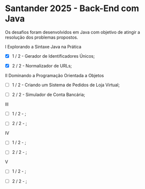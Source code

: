 # Santander 2025 - Back-End com Java

Os desafios foram desenvolvidos em Java com objetivo de atingir a resolução dos problemas propostos.

I	Explorando a Sintaxe Java na Prática

- [x] 1 / 2 - Gerador de Identificadores Únicos;

- [x] 2 / 2 - Normalizador de URLs;

II	Dominando a Programação Orientada a Objetos

- [ ] 1 / 2 - Criando um Sistema de Pedidos de Loja Virtual;

- [ ] 2 / 2 - Simulador de Conta Bancária;

III	

- [ ] 1 / 2 - ;

- [ ] 2 / 2 - ;

IV	

- [ ] 1 / 2 - ;

- [ ] 2 / 2 - ; 

V	

- [ ] 1 / 2 - ;

- [ ] 2 / 2 - ;
